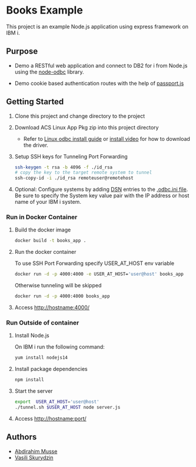# Books Example

This project is an example Node.js application using express framework on IBM i.

## Purpose

- Demo a RESTful web application and connect to DB2 for i from Node.js using the [node-odbc](https://github.com/markdirish/node-odbc) library.

- Demo cookie based authentication routes with the help of [passport.js](http://www.passportjs.org/)

## Getting Started

1) Clone this project and change directory to the project


2) Download ACS Linux App Pkg zip into this project directory

   - Refer to [Linux odbc install guide](https://ibmi-oss-docs.readthedocs.io/en/latest/odbc/installation.html#driver-for-linux) or [install video](https://community.ibm.com/community/user/power/viewdocument/demo-how-to-install-odbc-on-linux?CommunityKey=f0246bc4-08f3-43c5-a7f8-b6a64d387894&tab=librarydocuments) for how to download the driver.

3) Setup SSH keys for Tunneling Port Forwarding

   ```bash
   ssh-keygen -t rsa -b 4096 -f ./id_rsa
   # copy the key to the target remote system to tunnel
   ssh-copy-id -i ./id_rsa remoteuser@remotehost
   ```

4) Optional:
   Configure systems by adding [DSN](https://ibmi-oss-docs.readthedocs.io/en/latest/odbc/using.html#dsns) entries to the [.odbc.ini file](.odbc.ini). Be sure to specify the System key value pair with the IP address or host name of your IBM i system.

### Run in Docker Container

1) Build the docker image

   ```bash
   docker build -t books_app .
   ```

2) Run the docker container

   To use SSH Port Forwarding specify USER_AT_HOST env variable

   ```bash
   docker run -d -p 4000:4000 -e USER_AT_HOST='user@host' books_app
   ```

   Otherwise tunneling will be skipped

   ```bash
   docker run -d -p 4000:4000 books_app
   ```

3) Access <http://hostname:4000/>

### Run Outside of container

1) Install Node.js

   On IBM i run the following command:

   ```bash
   yum install nodejs14
   ```

2) Install package dependencies

   ```bash
   npm install
   ```

3) Start the server

   ```bash
   export  USER_AT_HOST='user@host'
   ./tunnel.sh $USER_AT_HOST node server.js
   ```

4) Access <http://hostname:port/>

## Authors

- [Abdirahim Musse](https://github.com/abmusse)
- [Vasili Skurydzin](https://github.com/V-for-Vasili)
